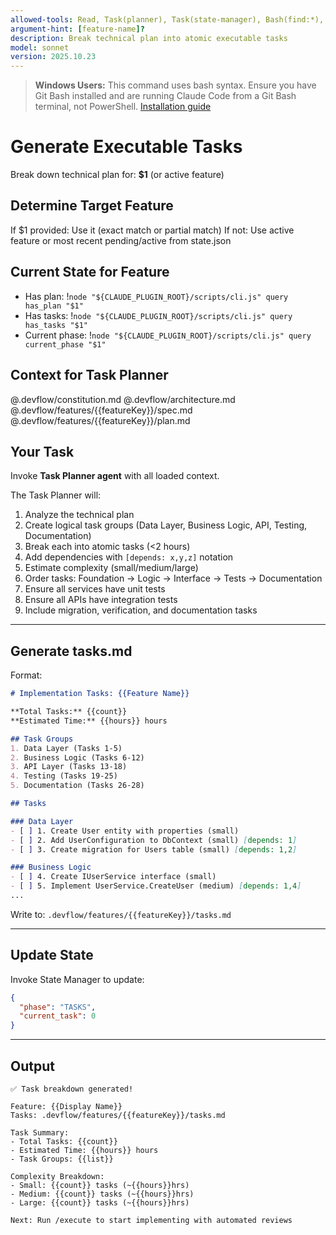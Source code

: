 ```yaml
---
allowed-tools: Read, Task(planner), Task(state-manager), Bash(find:*), Bash(node:*)
argument-hint: [feature-name]?
description: Break technical plan into atomic executable tasks
model: sonnet
version: 2025.10.23
---
```


> **Windows Users:** This command uses bash syntax. Ensure you have Git Bash installed and are running Claude Code from a Git Bash terminal, not PowerShell. [Installation guide](https://github.com/mathewtaylor/devflow#requirements)

# Generate Executable Tasks

Break down technical plan for: **$1** (or active feature)

## Determine Target Feature

If $1 provided: Use it (exact match or partial match)
If not: Use active feature or most recent pending/active from state.json

## Current State for Feature

- Has plan: !`node "${CLAUDE_PLUGIN_ROOT}/scripts/cli.js" query has_plan "$1"`
- Has tasks: !`node "${CLAUDE_PLUGIN_ROOT}/scripts/cli.js" query has_tasks "$1"`
- Current phase: !`node "${CLAUDE_PLUGIN_ROOT}/scripts/cli.js" query current_phase "$1"`

## Context for Task Planner

@.devflow/constitution.md
@.devflow/architecture.md
@.devflow/features/{{featureKey}}/spec.md
@.devflow/features/{{featureKey}}/plan.md

## Your Task

Invoke **Task Planner agent** with all loaded context.

The Task Planner will:
1. Analyze the technical plan
2. Create logical task groups (Data Layer, Business Logic, API, Testing, Documentation)
3. Break each into atomic tasks (<2 hours)
4. Add dependencies with `[depends: x,y,z]` notation
5. Estimate complexity (small/medium/large)
6. Order tasks: Foundation → Logic → Interface → Tests → Documentation
7. Ensure all services have unit tests
8. Ensure all APIs have integration tests
9. Include migration, verification, and documentation tasks

---

## Generate tasks.md

Format:
```markdown
# Implementation Tasks: {{Feature Name}}

**Total Tasks:** {{count}}
**Estimated Time:** {{hours}} hours

## Task Groups
1. Data Layer (Tasks 1-5)
2. Business Logic (Tasks 6-12)
3. API Layer (Tasks 13-18)
4. Testing (Tasks 19-25)
5. Documentation (Tasks 26-28)

## Tasks

### Data Layer
- [ ] 1. Create User entity with properties (small)
- [ ] 2. Add UserConfiguration to DbContext (small) [depends: 1]
- [ ] 3. Create migration for Users table (small) [depends: 1,2]

### Business Logic
- [ ] 4. Create IUserService interface (small)
- [ ] 5. Implement UserService.CreateUser (medium) [depends: 1,4]
...
```

Write to: `.devflow/features/{{featureKey}}/tasks.md`

---

## Update State

Invoke State Manager to update:
```json
{
  "phase": "TASKS",
  "current_task": 0
}
```

---

## Output

```
✅ Task breakdown generated!

Feature: {{Display Name}}
Tasks: .devflow/features/{{featureKey}}/tasks.md

Task Summary:
- Total Tasks: {{count}}
- Estimated Time: {{hours}} hours
- Task Groups: {{list}}

Complexity Breakdown:
- Small: {{count}} tasks (~{{hours}}hrs)
- Medium: {{count}} tasks (~{{hours}}hrs)
- Large: {{count}} tasks (~{{hours}}hrs)

Next: Run /execute to start implementing with automated reviews
```
